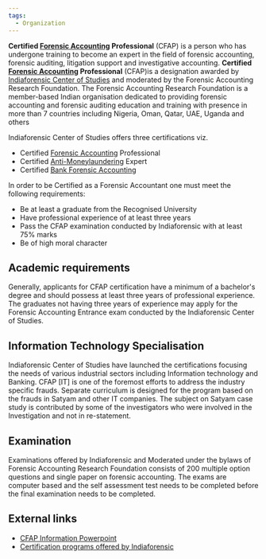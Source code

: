 ```yaml
---
tags:
  - Organization
---
```

**Certified [Forensic
Accounting](https://www.indiaforensic.com/definition.htm) Professional**
(CFAP) is a person who has undergone training to become an expert in the
field of forensic accounting, forensic auditing, litigation support and
investigative accounting. **Certified [Forensic
Accounting](https://www.indiaforensic.com/definition.htm) Professional**
(CFAP)is a designation awarded by [Indiaforensic Center of
Studies](https://indiaforensic.com/) and moderated by the Forensic
Accounting Research Foundation. The Forensic Accounting Research
Foundation is a member-based Indian organisation dedicated to providing
forensic accounting and forensic auditing education and training with
presence in more than 7 countries including Nigeria, Oman, Qatar, UAE,
Uganda and others

Indiaforensic Center of Studies offers three certifications viz.

- Certified [Forensic
  Accounting](https://www.indiaforensic.com/education/CFAP/) Professional
- Certified
  [Anti-Moneylaundering](https://www.indiaforensic.com/education//mfa/overview.htm)
  Expert
- Certified [Bank Forensic
  Accounting](https://www.indiaforensic.com/education//bfa/overview.htm)

In order to be Certified as a Forensic Accountant one must meet the
following requirements:

- Be at least a graduate from the Recognised University
- Have professional experience of at least three years
- Pass the CFAP examination conducted by Indiaforensic with at least 75%
  marks
- Be of high moral character

## Academic requirements

Generally, applicants for CFAP certification have a minimum of a
bachelor's degree and should possess at least three years of
professional experience. The graduates not having three years of
experience may apply for the Forensic Accounting Entrance exam conducted
by the Indiaforensic Center of Studies.

## Information Technology Specialisation

Indiaforensic Center of Studies have launched the certifications
focusing the needs of various industrial sectors including Information
technology and Banking. CFAP \[IT\] is one of the foremost efforts to
address the industry specific frauds. Separate curriculum is designed
for the program based on the frauds in Satyam and other IT companies.
The subject on Satyam case study is contributed by some of the
investigators who were involved in the Investigation and not in
re-statement.

## Examination

Examinations offered by Indiaforensic and Moderated under the bylaws of
Forensic Accounting Research Foundation consists of 200 multiple option
questions and single paper on forensic accounting. The exams are
computer based and the self assessment test needs to be completed before
the final examination needs to be completed.

## External links

- [CFAP Information Powerpoint](https://www.slideshare.net/indiaforensic/certified-forensic-accounting-professional)
- [Certification programs offered by Indiaforensic](https://www.indiaforensic.com/education/)
